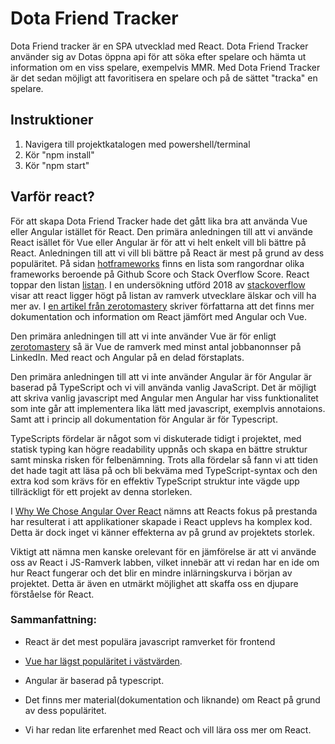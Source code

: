 # Dota Friend Tracker

Dota Friend tracker är en SPA utvecklad med React. Dota Friend Tracker använder sig av Dotas öppna api för att söka efter spelare och hämta ut information om en viss spelare, exempelvis MMR. Med Dota Friend Tracker är det sedan möjligt att favoritisera en spelare och på de sättet "tracka" en spelare.

## Instruktioner

1. Navigera till projektkatalogen med powershell/terminal
2. Kör "npm install"
3. Kör "npm start"

## Varför react?

För att skapa Dota Friend Tracker hade det gått lika bra att använda Vue eller Angular istället för React. Den primära anledningen till att vi använde React isället för Vue eller Angular är för att vi helt enkelt vill bli bättre på React. Anledningen till att vi vill bli bättre på React är mest på grund av dess populäritet. På sidan [hotframeworks](https://hotframeworks.com/) finns en lista som rangordnar olika frameworks beroende på Github Score och Stack Overflow Score. React toppar den listan [listan](https://hotframeworks.com/). I en undersökning utförd 2018 av [stackoverflow](https://insights.stackoverflow.com/survey/2018) visar att react ligger högt på listan av ramverk utvecklare älskar och vill ha mer av. I [en artikel från zerotomastery](https://zerotomastery.io/blog/tech-trends-showdown-react-vs-angular-vs-vue/) skriver författarna att det finns mer dokumentation och information om React jämfört med Angular och Vue. 

Den primära anledningen till att vi inte använder Vue är för enligt [zerotomastery](https://zerotomastery.io/blog/tech-trends-showdown-react-vs-angular-vs-vue/) så är Vue de ramverk med minst antal jobbanonnser på LinkedIn. Med react och Angular på en delad förstaplats.

Den primära anledningen till att vi inte använder Angular är för Angular är baserad på TypeScript och vi vill använda vanlig JavaScript. Det är möjligt att skriva vanlig javascript med Angular men Angular har viss funktionalitet som inte går att implementera lika lätt med javascript, exemplvis annotaions. Samt att i princip all dokumentation för Angular är för Typescript. 

TypeScripts fördelar är något som vi diskuterade tidigt i projektet, med statisk typing kan högre readability uppnås och skapa en bättre struktur samt minska risken för felbenämning. Trots alla fördelar så fann vi att tiden det hade tagit att läsa på och bli bekväma med TypeScript-syntax och den extra kod som krävs för en effektiv TypeScript struktur inte vägde upp tillräckligt för ett projekt av denna storleken.  

I [Why We Chose Angular Over React](https://medium.com/@jacobfriesen/why-we-chose-angular-over-react-e633b9d5d155) nämns att Reacts fokus på prestanda har resulterat i att applikationer skapade i React upplevs ha komplex kod. Detta är dock inget vi känner effekterna av på grund av projektets storlek. 

Viktigt att nämna men kanske orelevant för en jämförelse är att vi använde oss av React i JS-Ramverk labben, vilket innebär att vi redan har en ide om hur React fungerar och det blir en mindre inlärningskurva i början av projektet. Detta är även en utmärkt möjlighet att skaffa oss en djupare förståelse för React.

### Sammanfattning:

* React är det mest populära javascript ramverket för frontend

* [Vue har lägst populäritet i västvärden](https://zerotomastery.io/blog/tech-trends-showdown-react-vs-angular-vs-vue/).

* Angular är baserad på typescript.

* Det finns mer material(dokumentation och liknande) om React på grund av dess populäritet. 

* Vi har redan lite erfarenhet med React och vill lära oss mer om React.